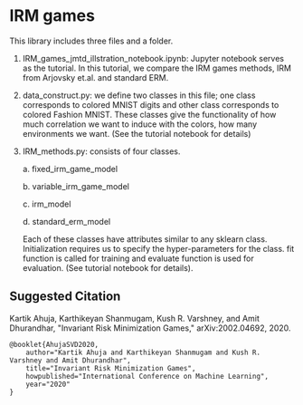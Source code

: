 # IRM games

This library includes three files and a folder. 



1. IRM_games_jmtd_illstration_notebook.ipynb: Jupyter notebook serves as the tutorial. In this tutorial, we compare the IRM games methods, IRM from Arjovsky et.al. and standard ERM. 


2. data_construct.py: we define two classes in this file; one class corresponds to colored MNIST digits and other class corresponds to colored Fashion MNIST. These classes give the functionality of how much correlation we want to induce with the colors, how many environments we want. (See the tutorial notebook for details)


3. IRM_methods.py: consists of four classes. 


    a. fixed_irm_game_model
    
    b. variable_irm_game_model
    
    c. irm_model
    
    d. standard_erm_model

    Each of these classes have attributes similar to any sklearn class. Initialization requires us to specify the hyper-parameters for the class. fit function is called for training and evaluate function is used for evaluation. (See tutorial notebook for details).
 



## Suggested Citation

Kartik Ahuja, Karthikeyan Shanmugam, Kush R. Varshney, and Amit Dhurandhar, "Invariant Risk Minimization Games," arXiv:2002.04692, 2020.

    @booklet{AhujaSVD2020,
        author="Kartik Ahuja and Karthikeyan Shanmugam and Kush R. Varshney and Amit Dhurandhar",
        title="Invariant Risk Minimization Games",
        howpublished="International Conference on Machine Learning",
        year="2020"
    }

